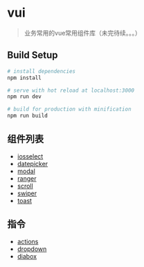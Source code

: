 # vui

> 业务常用的vue常用组件库（未完待续。。。）

## Build Setup

``` bash
# install dependencies
npm install

# serve with hot reload at localhost:3000
npm run dev

# build for production with minification
npm run build
```
## 组件列表

* [iosselect](./src/components/iosselect)
* [datepicker](./src/components/datepicker)
* [modal](./src/components/modal)
* [ranger](./src/components/ranger)
* [scroll](./src/components/scroll)
* [swiper](./src/components/swiper)
* [toast](./src/components/toast)

## 指令

* [actions](./src/components/actions)
* [dropdown](./dropdown)
* [diabox](./diabox)